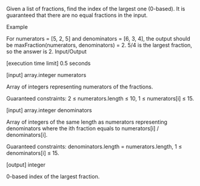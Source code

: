 Given a list of fractions, find the index of the largest one (0-based). It is guaranteed that there are no equal fractions in the input.

Example

For numerators = [5, 2, 5] and denominators = [6, 3, 4], the output should be maxFraction(numerators, denominators) = 2. 
5/4 is the largest fraction, so the answer is 2.
Input/Output

[execution time limit] 0.5 seconds

[input] array.integer numerators

Array of integers representing numerators of the fractions.

Guaranteed constraints:
2 ≤ numerators.length ≤ 10,
1 ≤ numerators[i] ≤ 15.

[input] array.integer denominators

Array of integers of the same length as numerators representing denominators where the ith fraction equals to numerators[i] / denominators[i].

Guaranteed constraints:
denominators.length = numerators.length,
1 ≤ denominators[i] ≤ 15.

[output] integer

0-based index of the largest fraction.